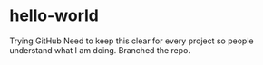# hello-world
Trying GitHub
Need to keep this clear for every project so people understand what I am doing.
Branched the repo.
